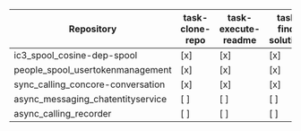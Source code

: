 | Repository | task-clone-repo | task-execute-readme | task-find-solutions | task-process-solutions |
|---|---|---|---|---|
| ic3_spool_cosine-dep-spool | [x] | [x] | [x] | [x] |
| people_spool_usertokenmanagement | [x] | [x] | [x] | [x] |
| sync_calling_concore-conversation | [x] | [x] | [x] |  [ ]  |
| async_messaging_chatentityservice |  [ ]  |  [ ]  |  [ ]  |  [ ]  |
| async_calling_recorder |  [ ]  |  [ ]  |  [ ]  |  [ ]  |
